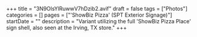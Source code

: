 +++
title = "3N9OlsYlRuwwV7hDzib2.avif"
draft = false
tags = ["Photos"]
categories = []
pages = ["'ShowBiz Pizza' (SPT Exterior Signage)"]
startDate = ""
description = "Variant utilizing the full 'ShowBiz Pizza Place' sign shell, also seen at the Irving, TX store."
+++
